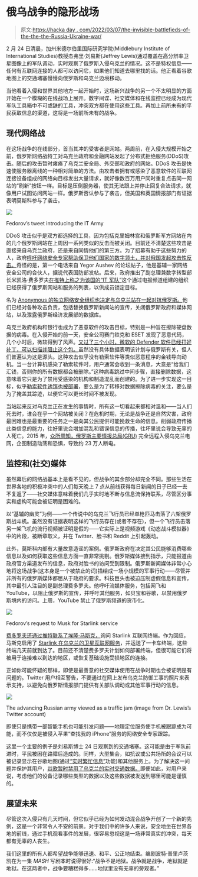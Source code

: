 # 俄乌战争的隐形战场

> 原文:[https://hacka day . com/2022/03/07/the-invisible-battlefieds-of-the-the-the-Russia-Ukraine-war/](https://hackaday.com/2022/03/07/the-invisible-battlefields-of-the-russia-ukraine-war/)

2 月 24 日清晨，加州米德尔伯里国际研究学院(Middlebury Institute of International Studies)教授杰弗里·刘易斯(Jeffrey Lewis)通过覆盖在高分辨率卫星图像上的军队调动，实时观察了俄罗斯入侵乌克兰的情况。这不是特权信息——任何有互联网连接的人都可以访问它，如果他们知道去哪里找的话。他正看着谷歌地图上的交通堵塞慢慢向俄罗斯和乌克兰边境移动。

当他看着入侵和世界其他地方一起开始时，这场新兴战争的另一个不太明显的方面开始在一个模糊的在线战场上展开。数字间谍、社交媒体和在线监控已经成为现代军队工具箱中不可或缺的工具，冲突双方都在使用这些工具。再加上前所未有的平民获取信息的渠道，这将是一场前所未有的战争。

## 现代网络战

在这场战争的在线部分，首当其冲的受害者是网站。两周前，在入侵大规模开始之前，俄罗斯网络战特工对乌克兰政府和金融网站发起了分布式拒绝服务(DDoS)攻击。随后的攻击暂时瘫痪了乌克兰安全局、外交部和政府的网站。DDoS 攻击是快速使服务器离线的一种相对简单的方法。由攻击者拥有或感染了恶意软件的互联网连接设备组成的网络向目标发出大量请求，就好像数百万用户同时重复点击同一网站的“刷新”按钮一样。目标是压倒服务器，使其无法跟上并停止回复合法请求，就像用户试图访问网站一样。俄罗斯否认参与了袭击，但美国和英国情报部门有证据表明莫斯科参与了袭击。

![](../Images/a87d7f9e50702e13b9f2d342ce1b1172.png)

Fedorov’s tweet introducing the IT Army

DDoS 攻击似乎是双方都选择的工具，因为包括克里姆林宫和俄罗斯军方网站在内的几个俄罗斯网站在上周因一系列类似的反击而被关闭。目前还不清楚这些攻击是直接来自乌克兰政府，还是来自同情他们的第三方。为了招募有助于这些努力的人，政府[呼吁网络安全专家帮助保卫他们国家的数字领土，并对俄国发起攻击性反击。](https://www.reuters.com/world/exclusive-ukraine-calls-hacker-underground-defend-against-russia-2022-02-24/)奇怪的是，第一个电话来自 Yegor Aushev 的论坛帖子，他是基辅一家网络安全公司的合伙人，据说代表国防部发帖。后来，政府推出了副总理兼数字转型部长米凯洛·费多罗夫[在推特上称之为该国的“IT 军队”](https://twitter.com/FedorovMykhailo/status/1497642156076511233)这个通过电报频道组建的组织已经获得了俄罗斯网站和服务的列表，以供成员锁定目标。

名为 [Anonymous 的独立网络安全组织也决定与乌克兰站在一起对抗俄罗斯。](https://twitter.com/YourAnonOne/status/1496965766435926039)他们已经对各种攻击负责，包括替换俄罗斯新闻站的宣传，关闭俄罗斯政府和媒体网站，以及泄露俄罗斯经济发展部的数据库。

乌克兰政府机构和银行也成为了恶意软件的攻击目标，特别是一种旨在擦除硬盘数据的病毒。在入侵开始的前一天，安全公司赛门铁克和 ESET 发现了恶意代码，几个小时后，微软得到了风声。[又过了三个小时，微软的 Defender 软件已经打好补丁，可以扫描并阻止这个包。](https://www.nytimes.com/2022/02/28/us/politics/ukraine-russia-microsoft.html)虽然没有具体数据表明该计划与俄罗斯有关，但人们普遍认为这是源头。这种攻击似乎没有勒索软件等类似恶意程序的金钱导向动机。当一台计算机感染了勒索软件时，用户通常会收到一条消息，大意是“给我们汇钱，否则你的所有数据都会被删除。”这种病毒跳过中间步骤，直接删除数据，这意味着它只是为了禁用受感染的机构和制造混乱而创建的。为了进一步实现这一目标，似乎[勒索软件诱饵也被部署](https://symantec-enterprise-blogs.security.com/blogs/threat-intelligence/ukraine-wiper-malware-russia)，要么是为了转移对数据擦除病毒的关注，要么是为了掩盖其踪迹，以便它可以更长时间不被发现。

当站起来反对乌克兰正在发生的事情时，所有这一切看起来都相对温和——当人们死去时，谁会在乎一个网站被关闭？在危机时期，无论是战争还是自然灾害，政府最困难也是最重要的任务之一是向其公民提供可能挽救生命的信息。削弱政府传播此类信息的能力，往好里说会增加混乱和错误信息的传播，往坏里说会导致无辜的人死亡。2015 年，[众所周知，俄罗斯主要情报总局(GRU)](https://www.wired.com/2016/03/inside-cunning-unprecedented-hack-ukraines-power-grid/) 完全远程入侵乌克兰电网，企图制造动荡和恐惧，导致约 23 万人断电。

## 监控和(社交)媒体

虽然幕后的网络战基本上是看不见的，但战争的其余部分却完全不同。那些生活在世界各地的积极冲突中的人们每天晚上 7 点从前线获得每日新闻的日子已经一去不复返了——社交媒体意味着我们几乎实时地不断与信息流保持联系，尽管区分事实和虚构可能会被证明是困难的。

以“基辅的幽灵”为例——一个传说中的乌克兰飞行员已经单枪匹马击落了六架俄罗斯战斗机。虽然没有证据表明这样的飞行员存在(或者不存在)，但一个飞行员击落另一架飞机的流行视频被证明是假的——它实际上是视频游戏《动态战斗模拟器》中的片段，被断章取义，并在 Twitter、脸书和 Reddit 上引起轰动。

此外，莫斯科内部有大量故意造谣的案例。俄罗斯政府在决定其公民能够消费哪些信息以及如何获取这些信息方面一直非常挑剔。俄罗斯媒体接到指示，只能报道由政府官方渠道发布的信息，政府对脸书的访问受到限制。俄罗斯新闻媒体非常小心地将这场战争(这本身是一个被禁止的词)描绘成一场小规模的军事行动——尽管并非所有的俄罗斯媒体都屈从于政府的要求。科技巨头也被迫压制虚假信息和宣传，其中最引人注目的是副总理费多罗夫。他呼吁流媒体服务，包括网飞和 YouTube，以阻止俄罗斯的宣传，并呼吁其他服务，如贝宝和谷歌，以禁用俄罗斯境内的访问。上周，YouTube 禁止了俄罗斯频道的货币化。

![](../Images/8733ede38d13653517b360a88a8d271b.png)

Fedorov’s request to Musk for Starlink service

[费多罗夫还通过推特联系了埃隆·马斯克，](https://twitter.com/elonmusk/status/1497701484003213317)询问 Starlink 互联网终端。作为回应，马斯克启用了 [Starlink 在乌克兰的卫星互联网服务](https://hackaday.com/2021/05/24/starlink-a-review-and-some-hacks/)，并运送了一卡车终端，这些终端几天前就到达了。目前还不清楚费多罗夫计划如何部署终端，但很可能它们将被用于连接难以到达的地区，或恢复基础设施受损地区的连接。

正如你可能怀疑的那样，即使是最善意的社交媒体使用在战争时期也会被证明是有问题的。Twitter 用户相互警告，不要通过在网上发布乌克兰防御工事的照片来表示支持，以避免向俄罗斯情报部门提供有关部队调动或其他军事行动的信息。

![](../Images/e08c11590a908a4958e4753f7a795d4b.png)

The advancing Russian army viewed as a traffic jam (image from Dr. Lewis’s Twitter account)

即使只是携带一部智能手机也可能引发问题——地理定位服务使手机被跟踪成为可能，而不仅仅是被侵入苹果“查找我的 iPhone”服务的网络安全专家跟踪。

这里一个主要的例子是刘易斯博士 24 日观察到的交通堵塞。这可能是由于军队前进时，平民被困在路障后造成的。同样，大型集会，如抗议或公共场所的会议可以被记录显示在谷歌地图(通过[“实时繁忙信息”](https://blog.google/products/maps/maps101-popular-times-and-live-busyness-information/)功能)和其他服务上。为了解决这一问题并保护其用户，[谷歌暂时禁用了乌克兰的实时交通数据。](https://www.reuters.com/technology/google-temporarily-disables-google-maps-live-traffic-data-ukraine-2022-02-28/)即便如此，对用户来说，考虑他们的设备记录哪些类型的数据以及这些数据被发送到哪里可能是谨慎的。

## 展望未来

尽管这次入侵只有几天时间，但它似乎已经为如何发动混合战争开创了一个新的先例，这是一个非常令人不安的前景。对于我们中的许多人来说，安全地坐在世界各地的前线，通过手机观看事件的发展，很容易忽视这是一场非常真实的冲突，每天都有无辜的人丧生。

我们这里的所有人都希望战争能够迅速、和平、公正地结束。编剧波特·普里卢茨凯在为一集 *MASH* 写剧本时说得很好:“战争不是地狱。战争就是战争，地狱就是地狱。在这两者中，战争要糟糕得多……地狱里没有无辜的旁观者。”